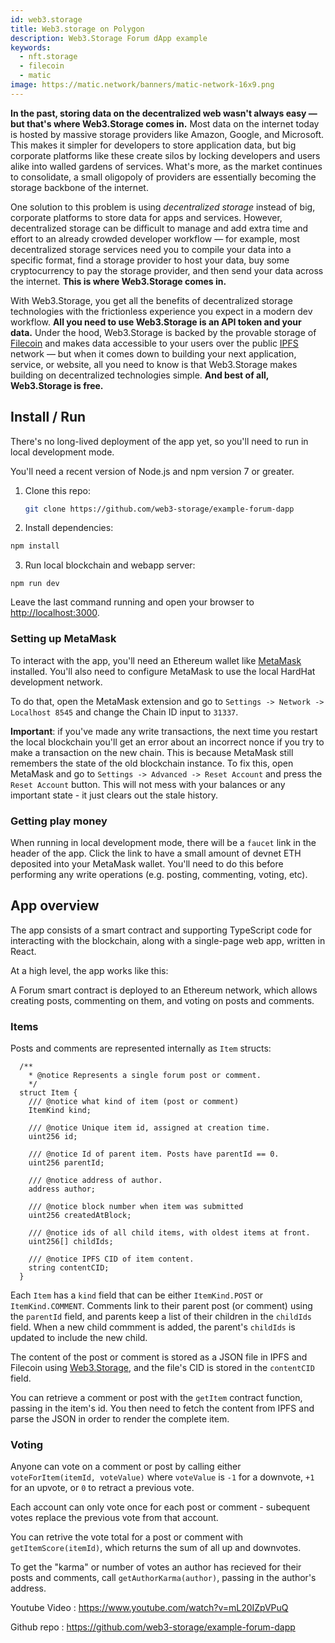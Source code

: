```yaml
---
id: web3.storage
title: Web3.storage on Polygon 
description: Web3.Storage Forum dApp example
keywords:
  - nft.storage
  - filecoin
  - matic
image: https://matic.network/banners/matic-network-16x9.png
---
```


**In the past, storing data on the decentralized web wasn't always easy — but that's where Web3.Storage comes in.** Most data on the internet today is hosted by massive storage providers like Amazon, Google, and Microsoft. This makes it simpler for developers to store application data, but big corporate platforms like these create silos by locking developers and users alike into walled gardens of services. What's more, as the market continues to consolidate, a small oligopoly of providers are essentially becoming the storage backbone of the internet.

One solution to this problem is using _decentralized storage_ instead of big, corporate platforms to store data for apps and services. However, decentralized storage can be difficult to manage and add extra time and effort to an already crowded developer workflow — for example, most decentralized storage services need you to compile your data into a specific format, find a storage provider to host your data, buy some cryptocurrency to pay the storage provider, and then send your data across the internet. **This is where Web3.Storage comes in.**

With Web3.Storage, you get all the benefits of decentralized storage technologies with the frictionless experience you expect in a modern dev workflow. **All you need to use Web3.Storage is an API token and your data.** Under the hood, Web3.Storage is backed by the provable storage of [Filecoin](https://filecoin.io) and makes data accessible to your users over the public [IPFS](https://ipfs.io) network — but when it comes down to building your next application, service, or website, all you need to know is that Web3.Storage makes building on decentralized technologies simple. **And best of all, Web3.Storage is free.**


## Install / Run

There's no long-lived deployment of the app yet, so you'll need to run in local development mode.

You'll need a recent version of Node.js and npm version 7 or greater.

1. Clone this repo:

   ```bash
   git clone https://github.com/web3-storage/example-forum-dapp
   ```

2. Install dependencies:

  ```bash
  npm install
  ```

3. Run local blockchain and webapp server:

  ```
  npm run dev
  ```

Leave the last command running and open your browser to [http://localhost:3000](http://localhost:3000).

### Setting up MetaMask

To interact with the app, you'll need an Ethereum wallet like [MetaMask](https://metamask.io) installed.
You'll also need to configure MetaMask to use the local HardHat development network. 

To do that, open the MetaMask extension and go to `Settings -> Network -> Localhost 8545` and change the Chain ID input to `31337`.

**Important**: if you've made any write transactions, the next time you restart the local blockchain you'll get an error about an incorrect nonce if you try to make a transaction on the new chain. This is because MetaMask still remembers the state of the old blockchain instance. To fix this, open MetaMask and go to `Settings -> Advanced -> Reset Account` and press the `Reset Account` button. This will not mess with your balances or any important state - it just clears out the stale history.

### Getting play money

When running in local development mode, there will be a `faucet` link in the header of the app. Click the link to have a small amount of devnet ETH deposited into your MetaMask wallet. You'll need to do this before performing any write operations (e.g. posting, commenting, voting, etc).

## App overview

The app consists of a smart contract and supporting TypeScript code for interacting with the blockchain, along with a single-page web app, written in React.

At a high level, the app works like this:

A Forum smart contract is deployed to an Ethereum network, which allows creating posts, commenting on them, and voting on posts and comments.

### Items

Posts and comments are represented internally as `Item` structs:

```solidity
  /**
    * @notice Represents a single forum post or comment. 
    */
  struct Item {
    /// @notice what kind of item (post or comment)
    ItemKind kind;

    /// @notice Unique item id, assigned at creation time.
    uint256 id;

    /// @notice Id of parent item. Posts have parentId == 0.
    uint256 parentId;

    /// @notice address of author.
    address author;

    /// @notice block number when item was submitted
    uint256 createdAtBlock;

    /// @notice ids of all child items, with oldest items at front.
    uint256[] childIds;

    /// @notice IPFS CID of item content.
    string contentCID;
  }
```

Each `Item` has a `kind` field that can be either `ItemKind.POST` or `ItemKind.COMMENT`. Comments link to their parent post (or comment) using the `parentId` field, and parents keep a list of their children in the `childIds` field. When a new child commment is added, the parent's `childIds` is updated to include the new child.

The content of the post or comment is stored as a JSON file in IPFS and Filecoin using [Web3.Storage](https://web3.storage), and the file's CID is stored in the `contentCID` field.

You can retrieve a comment or post with the `getItem` contract function, passing in the item's id. You then need to fetch the content from IPFS and parse the JSON in order to render the complete item.

### Voting

Anyone can vote on a comment or post by calling either `voteForItem(itemId, voteValue)`  where `voteValue` is `-1` for a downvote, `+1` for an upvote, or `0` to retract a previous vote.

Each account can only vote once for each post or comment - subequent votes replace the previous vote from that account.

You can retrive the vote total for a post or comment with `getItemScore(itemId)`, which returns the sum of all up and downvotes.

To get the "karma" or number of votes an author has recieved for their posts and comments, call `getAuthorKarma(author)`, passing in the author's address.


[src-forum-sol]: ./packages/contract/contracts/Forum.sol

[ipfs-docs-cid]: https://docs.ipfs.io/concepts/content-addressing/

Youtube Video : https://www.youtube.com/watch?v=mL20IZpVPuQ

Github repo : https://github.com/web3-storage/example-forum-dapp